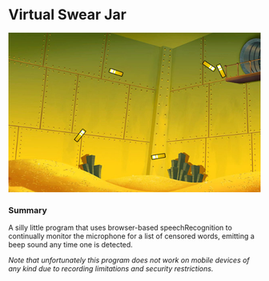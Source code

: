 # Virtual Swear Jar

![Swear Jar](./assets/swearjar.jpg)

### Summary
A silly little program that uses browser-based speechRecognition to continually monitor the microphone for a list of censored words, emitting a beep sound any time one is detected.

*Note that unfortunately this program does not work on mobile devices of any kind due to recording limitations and security restrictions.*


